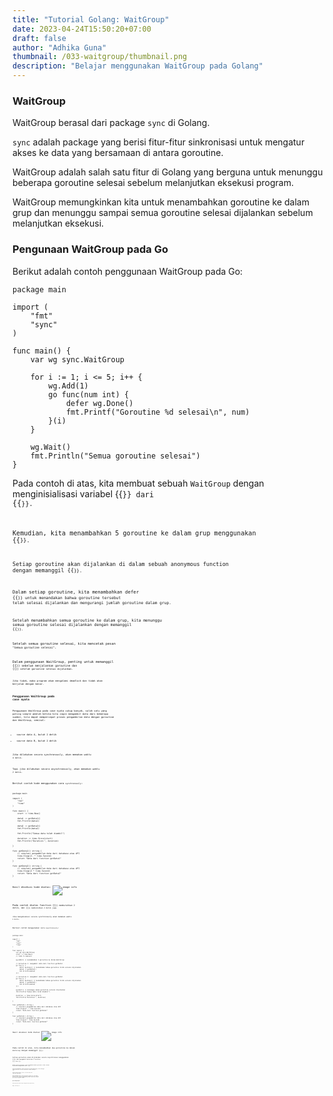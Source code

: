 ```yaml
---
title: "Tutorial Golang: WaitGroup"
date: 2023-04-24T15:50:20+07:00
draft: false
author: "Adhika Guna"
thumbnail: /033-waitgroup/thumbnail.png
description: "Belajar menggunakan WaitGroup pada Golang"
---
```


### WaitGroup

WaitGroup berasal dari package `sync` di Golang. 

`sync` adalah package yang berisi fitur-fitur sinkronisasi untuk mengatur akses ke data yang bersamaan di antara goroutine.

WaitGroup adalah salah satu fitur di Golang yang berguna untuk menunggu beberapa goroutine selesai sebelum melanjutkan eksekusi program. 

WaitGroup memungkinkan kita untuk menambahkan goroutine ke dalam grup dan menunggu sampai semua goroutine selesai dijalankan sebelum melanjutkan eksekusi.


### Pengunaan WaitGroup pada Go

Berikut adalah contoh penggunaan WaitGroup pada Go:
```golang
package main

import (
	"fmt"
	"sync"
)

func main() {
	var wg sync.WaitGroup

	for i := 1; i <= 5; i++ {
		wg.Add(1)
		go func(num int) {
			defer wg.Done()
			fmt.Printf("Goroutine %d selesai\n", num)
		}(i)
	}

	wg.Wait()
	fmt.Println("Semua goroutine selesai")
}

```

Pada contoh di atas, kita membuat sebuah `WaitGroup` dengan menginisialisasi variabel {{<code text="wg">}} dari {{<code text="sync.WaitGroup">}}. 

Kemudian, kita menambahkan 5 goroutine ke dalam grup menggunakan {{<code text="wg.Add(1)">}}. 

Setiap goroutine akan dijalankan di dalam sebuah anonymous function dengan memanggil {{<code text="go func()">}}.

Dalam setiap goroutine, kita menambahkan defer {{<code text="wg.Done()">}} untuk menandakan bahwa goroutine tersebut telah selesai dijalankan dan mengurangi jumlah goroutine dalam grup.

Setelah menambahkan semua goroutine ke dalam grup, kita menunggu semua goroutine selesai dijalankan dengan memanggil {{<code text="wg.Wait()">}}. 

Setelah semua goroutine selesai, kita mencetak pesan `"Semua goroutine selesai"`.

Dalam penggunaan WaitGroup, penting untuk memanggil {{<code text="wg.Add()">}} sebelum menjalankan goroutine dan {{<code text="wg.Done()">}} setelah goroutine selesai dijalankan. 

Jika tidak, maka program akan mengalami deadlock dan tidak akan berjalan dengan benar.

### Penggunaan WaitGroup pada case nyata

Penggunaan WaitGroup pada case nyata cukup banyak, salah satu yang paling simple adalah ketika kita ingin mengambil data dari beberapa sumber, kita dapat mempercepat proses pengambilan data dengan goroutine dan WaitGroup, semisal:
- source data A, butuh 2 detik
- source data B, butuh 2 detik

Jika dilakukan secara synchronously, akan memakan waktu `4 detik`.

Tapi jika dilakukan secara asynchronously, akan memakan waktu `2 detik`.

Berikut contoh kode menggunakan cara `synchronously`:
```golang
package main

import (
	"fmt"
	"time"
)

func main() {
	start := time.Now()

	data1 := getData1()
	fmt.Println(data1)

	data2 := getData2()
	fmt.Println(data2)

	fmt.Println("Semua data telah diambil")

	duration := time.Since(start)
	fmt.Println("Duration:", duration)

}

func getData1() string {
	// simulasi pengambilan data dari database atau API
	time.Sleep(2. * time.Second)
	return "Data dari function getData1"
}

func getData2() string {
	// simulasi pengambilan data dari database atau API
	time.Sleep(2 * time.Second)
	return "Data dari function getData2"
}
```

Hasil eksekusi kode diatas:
![image info](/033-waitgroup/pict1.jpeg)

Pada contoh diatas function {{<code text="getData1">}} membutuhkan 2 detik, dan {{<code text="getData2">}} membutuhkan 2 detik juga.

Jika mengeksekusi secara synchronously akan memakan waktu `4 detik`.


Berikut contoh menggunakan cara `asynchronously`:
```golang
package main

import (
	"fmt"
	"sync"
	"time"
)

func main() {
	var wg sync.WaitGroup
	start := time.Now()
	// Code to measure

	wg.Add(2) // menambahkan 2 goroutine ke dalam WaitGroup

	// Goroutine 1: mengambil data dari function getData1
	go func() {
		defer wg.Done() // menandakan bahwa goroutine telah selesai dijalankan
		data1 := getData1()
		fmt.Println(data1)
	}()

	// Goroutine 2: mengambil data dari function getData2
	go func() {
		defer wg.Done() // menandakan bahwa goroutine telah selesai dijalankan
		data2 := getData2()
		fmt.Println(data2)
	}()

	wg.Wait() // menunggu semua goroutine selesai dijalankan
	fmt.Println("Semua data telah diambil")

	duration := time.Since(start)
	fmt.Println("Duration:", duration)

}

func getData1() string {
	// simulasi pengambilan data dari database atau API
	time.Sleep(2. * time.Second)
	return "Data dari function getData1"
}

func getData2() string {
	// simulasi pengambilan data dari database atau API
	time.Sleep(2 * time.Second)
	return "Data dari function getData2"
}
```

Hasil eksekusi kode diatas:
![image info](/033-waitgroup/pict2.jpeg)

Pada contoh di atas, kita menambahkan dua goroutine ke dalam `WaitGroup` dengan memanggil {{<code text="wg.Add(2)">}}. 

Setiap goroutine akan dijalankan secara asynchronous menggunakan {{<code text="go func()">}} dan mengambil data dari function {{<code text="getData1">}} dan {{<code text="getData2">}}.

Dalam setiap goroutine, kita menandakan bahwa goroutine telah selesai dijalankan menggunakan defer {{<code text="wg.Done()">}}.

Setelah menambahkan semua goroutine ke dalam WaitGroup, kita menunggu semua goroutine selesai dijalankan dengan memanggil {{<code text="wg.Wait()">}}. 

Setelah semua goroutine selesai, kita mencetak pesan `"Semua data telah diambil"`.

Dalam pengambilan data secara asynchronous seperti ini, kita dapat menghemat waktu eksekusi program dengan mengambil data dari beberapa function secara bersamaan menggunakan goroutine. Dalam contoh diatas kita berhasil menghemat `2 detik`.



### Apa selanjutnya?
Selanjutnya kita akan belajar mengenai Mutex pada Golang

Happy learning! 😆
